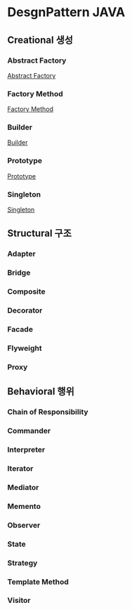 DesgnPattern JAVA
=================

## Creational 생성
### Abstract Factory
[Abstract Factory](docs/creational/AbstractFactory.md)

### Factory Method
[Factory Method](docs/creational/FactoryMethod.md)

### Builder
[Builder](docs/creational/Builder.md)

### Prototype
[Prototype](docs/creational/Prototype.md)

### Singleton
[Singleton](docs/creational/Singleton.md)


## Structural 구조
### Adapter
### Bridge
### Composite
### Decorator
### Facade
### Flyweight
### Proxy

## Behavioral 행위
### Chain of Responsibility
### Commander
### Interpreter
### Iterator
### Mediator
### Memento
### Observer
### State
### Strategy
### Template Method
### Visitor
